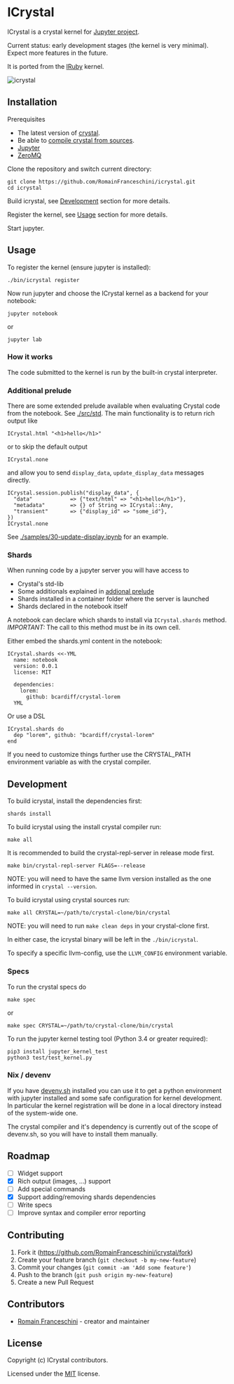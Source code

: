 # ICrystal

ICrystal is a crystal kernel for [Jupyter project](https://jupyter.org/try).

Current status: early development stages (the kernel is very minimal). Expect more features in the future.

It is ported from the [IRuby](https://github.com/SciRuby/iruby) kernel.

![icrystal](https://user-images.githubusercontent.com/470056/81830095-f25cd280-953b-11ea-9922-0f6477399cef.gif)

## Installation

Prerequisites

- The latest version of [crystal](https://crystal-lang.org/).
- Be able to [compile crystal from sources](https://crystal-lang.org/install/from_sources/).
- [Jupyter](https://jupyter.org/)
- [ZeroMQ](https://zeromq.org/)

Clone the repository and switch current directory:

```
git clone https://github.com/RomainFranceschini/icrystal.git
cd icrystal
```

Build icrystal, see [Development](#development) section for more details.

Register the kernel, see [Usage](#usage) section for more details.

Start jupyter.


## Usage

To register the kernel (ensure jupyter is installed):

```
./bin/icrystal register
```

Now run jupyter and choose the ICrystal kernel as a backend for your notebook:

```
jupyter notebook
```

or

```
jupyter lab
```

### How it works

The code submitted to the kernel is run by the built-in crystal interpreter.

### Additional prelude

There are some extended prelude available when evaluating Crystal code from the notebook.
See [./src/std](.src/std). The main functionality is to return rich output like

```crystal
ICrystal.html "<h1>hello</h1>"
```

or to skip the default output

```crystal
ICrystal.none
```

and allow you to send `display_data`, `update_display_data` messages directly.

```crystal
ICrystal.session.publish("display_data", {
  "data"            => {"text/html" => "<h1>hello</h1>"},
  "metadata"        => {} of String => ICrystal::Any,
  "transient"       => {"display_id" => "some_id"},
})
ICrystal.none
```

See [./samples/30-update-display.ipynb](samples/30-update-display.ipynb) for an example.

### Shards

When running code by a jupyter server you will have access to

* Crystal's std-lib
* Some additionals explained in [addional prelude](#additional-prelude)
* Shards installed in a container folder where the server is launched
* Shards declared in the notebook itself

A notebook can declare which shards to install via `ICrystal.shards` method. *IMPORTANT:* The call to this method must be in its own cell.

Either embed the shards.yml content in the notebook:

```crystal
ICrystal.shards <<-YML
  name: notebook
  version: 0.0.1
  license: MIT

  dependencies:
    lorem:
      github: bcardiff/crystal-lorem
  YML
```

Or use a DSL

```crystal
ICrystal.shards do
  dep "lorem", github: "bcardiff/crystal-lorem"
end
```

If you need to customize things further use the CRYSTAL_PATH environment variable as with the crystal compiler.

## Development

To build icrystal, install the dependencies first:

```
shards install
```

To build icrystal using the install crystal compiler run:

```
make all
```

It is recommended to build the crystal-repl-server in release mode first.

```
make bin/crystal-repl-server FLAGS=--release
```

NOTE: you will need to have the same llvm version installed as the one informed in `crystal --version`.

To build icrystal using crystal sources run:

```
make all CRYSTAL=~/path/to/crystal-clone/bin/crystal
```

NOTE: you will need to run `make clean deps` in your crystal-clone first.

In either case, the icrystal binary will be left in the `./bin/icrystal`.

To specify a specific llvm-config, use the `LLVM_CONFIG` environment variable.

### Specs

To run the crystal specs do

```
make spec
```

or

```
make spec CRYSTAL=~/path/to/crystal-clone/bin/crystal
```

To run the jupyter kernel testing tool (Python 3.4 or greater required):

```
pip3 install jupyter_kernel_test
python3 test/test_kernel.py
```

### Nix / devenv

If you have [devenv.sh](https://devenv.sh/) installed you can use it to get a python environment with jupyter installed and some safe configuration for kernel development. In particular the kernel registration will be done in a local directory instead of the system-wide one.

The crystal compiler and it's dependency is currently out of the scope of devenv.sh, so you will have to install them manually.

## Roadmap

- [ ] Widget support
- [x] Rich output (images, ...) support
- [ ] Add special commands
- [x] Support adding/removing shards dependencies
- [ ] Write specs
- [ ] Improve syntax and compiler error reporting

## Contributing

1. Fork it (<https://github.com/RomainFranceschini/icrystal/fork>)
2. Create your feature branch (`git checkout -b my-new-feature`)
3. Commit your changes (`git commit -am 'Add some feature'`)
4. Push to the branch (`git push origin my-new-feature`)
5. Create a new Pull Request

## Contributors

- [Romain Franceschini](https://github.com/RomainFranceschini) - creator and maintainer

## License

Copyright (c) ICrystal contributors.

Licensed under the [MIT](LICENSE) license.
